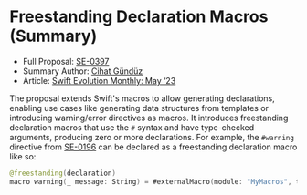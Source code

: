 # Freestanding Declaration Macros (Summary)

* Full Proposal: [SE-0397](https://github.com/apple/swift-evolution/blob/main/proposals/0397-freestanding-macros.md)
* Summary Author: [Cihat Gündüz](https://fline.dev/about)
* Article: [Swift Evolution Monthly: May ‘23](https://www.fline.dev/swift-evolution-monthly-may-23/#se-0397-freestanding-declaration-macros)

The proposal extends Swift's macros to allow generating declarations, enabling use cases like generating data structures from templates or introducing warning/error directives as macros. It introduces freestanding declaration macros that use the `#` syntax and have type-checked arguments, producing zero or more declarations. For example, the `#warning` directive from [SE-0196](https://github.com/apple/swift-evolution/blob/main/proposals/0196-diagnostic-directives.md?ref=fline.dev) can be declared as a freestanding declaration macro like so:

```Swift
@freestanding(declaration)
macro warning(_ message: String) = #externalMacro(module: "MyMacros", type: "WarningMacro")
```
